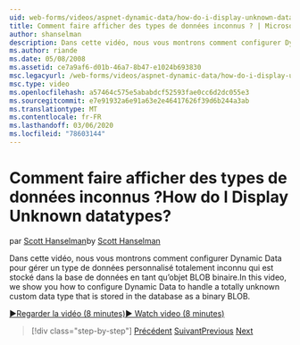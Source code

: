 ```yaml
---
uid: web-forms/videos/aspnet-dynamic-data/how-do-i-display-unknown-datatypes
title: Comment faire afficher des types de données inconnus ? | Microsoft Docs
author: shanselman
description: Dans cette vidéo, nous vous montrons comment configurer Dynamic Data pour gérer un type de données personnalisé totalement inconnu qui est stocké dans la base de données en tant qu’objet BLOB binaire.
ms.author: riande
ms.date: 05/08/2008
ms.assetid: ce7a9af6-d01b-46a7-8b47-e1024b693830
msc.legacyurl: /web-forms/videos/aspnet-dynamic-data/how-do-i-display-unknown-datatypes
msc.type: video
ms.openlocfilehash: a57464c575e5ababdcf52593fae0cc6d2dc055e3
ms.sourcegitcommit: e7e91932a6e91a63e2e46417626f39d6b244a3ab
ms.translationtype: MT
ms.contentlocale: fr-FR
ms.lasthandoff: 03/06/2020
ms.locfileid: "78603144"
---
```

# <a name="how-do-i-display-unknown-datatypes"></a><span data-ttu-id="49f08-104">Comment faire afficher des types de données inconnus ?</span><span class="sxs-lookup"><span data-stu-id="49f08-104">How do I Display Unknown datatypes?</span></span>

<span data-ttu-id="49f08-105">par [Scott Hanselman](https://github.com/shanselman)</span><span class="sxs-lookup"><span data-stu-id="49f08-105">by [Scott Hanselman](https://github.com/shanselman)</span></span>

<span data-ttu-id="49f08-106">Dans cette vidéo, nous vous montrons comment configurer Dynamic Data pour gérer un type de données personnalisé totalement inconnu qui est stocké dans la base de données en tant qu’objet BLOB binaire.</span><span class="sxs-lookup"><span data-stu-id="49f08-106">In this video, we show you how to configure Dynamic Data to handle a totally unknown custom data type that is stored in the database as a binary BLOB.</span></span>

[<span data-ttu-id="49f08-107">&#9654;Regarder la vidéo (8 minutes)</span><span class="sxs-lookup"><span data-stu-id="49f08-107">&#9654; Watch video (8 minutes)</span></span>](https://channel9.msdn.com/Blogs/ASP-NET-Site-Videos/how-do-i-display-unknown-datatypes)

> [!div class="step-by-step"]
> <span data-ttu-id="49f08-108">[Précédent](how-do-i-make-custom-pages.md)
> [Suivant](how-do-i-use-a-dynamiccontrol-in-listview-and-detailsview-controls.md)</span><span class="sxs-lookup"><span data-stu-id="49f08-108">[Previous](how-do-i-make-custom-pages.md)
[Next](how-do-i-use-a-dynamiccontrol-in-listview-and-detailsview-controls.md)</span></span>
